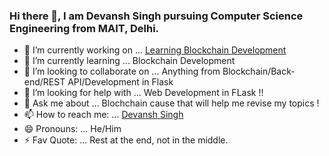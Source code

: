 ### Hi there 👋, I am Devansh Singh pursuing Computer Science Engineering from MAIT, Delhi.

- 🔭 I’m currently working on ... [Learning Blockchain Development](https://github.com/blaady-baldy/learning-blockchain)
- 🌱 I’m currently learning ... Blockchain Development
- 👯 I’m looking to collaborate on ... Anything from Blockchain/Back-end/REST API/Development in Flask
- 🤔 I’m looking for help with ... Web Development in FLask !!
- 💬 Ask me about ... Blochchain cause that will help me revise my topics !
- 📫 How to reach me: ... [Devansh Singh](https://www.linkedin.com/in/devnsh/)
- 😄 Pronouns: ... He/Him
- ⚡ Fav Quote: ... Rest at the end, not in the middle.

